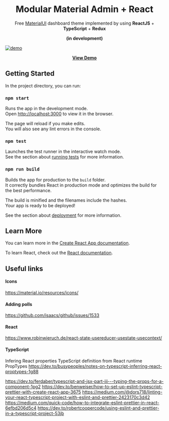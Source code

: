 <h1 align="center">Modular Material Admin + React</h1>

<div align="center">

Free [MaterialUI](https://material-ui.com/) dashboard theme implemented by using **ReactJS** + **TypeScript** + **Redux**

**(in development)**

</div>

[![demo](https://repository-images.githubusercontent.com/195131407/ffa79c80-b806-11e9-8aa8-75d9609bb9e5)](https://modular-material-admin-react.modularcode.io/)

<p align="center">
  <strong>
    <a href="https://modular-material-admin-react.modularcode.io/" target="_blank">View Demo</a>
  </strong>
</p>

## Getting Started

In the project directory, you can run:

### `npm start`

Runs the app in the development mode.<br>
Open [http://localhost:3000](http://localhost:3000) to view it in the browser.

The page will reload if you make edits.<br>
You will also see any lint errors in the console.

### `npm test`

Launches the test runner in the interactive watch mode.<br>
See the section about [running tests](https://facebook.github.io/create-react-app/docs/running-tests) for more information.

### `npm run build`

Builds the app for production to the `build` folder.<br>
It correctly bundles React in production mode and optimizes the build for the best performance.

The build is minified and the filenames include the hashes.<br>
Your app is ready to be deployed!

See the section about [deployment](https://facebook.github.io/create-react-app/docs/deployment) for more information.

## Learn More


You can learn more in the [Create React App documentation](https://facebook.github.io/create-react-app/docs/getting-started).

To learn React, check out the [React documentation](https://reactjs.org/).


## Useful links

#### Icons
https://material.io/resources/icons/


#### Adding polls
https://github.com/isaacs/github/issues/1533


#### React
https://www.robinwieruch.de/react-state-usereducer-usestate-usecontext/

#### TypeScript

Infering React properties TypeScript definition from React runtime PropTypes
https://dev.to/busypeoples/notes-on-typescript-inferring-react-proptypes-1g88

https://dev.to/ferdaber/typescript-and-jsx-part-iii---typing-the-props-for-a-component-1pg2
https://dev.to/benweiser/how-to-set-up-eslint-typescript-prettier-with-create-react-app-3675
https://medium.com/@dors718/linting-your-react-typescript-project-with-eslint-and-prettier-2423170c3d42
https://medium.com/quick-code/how-to-integrate-eslint-prettier-in-react-6efbd206d5c4
https://dev.to/robertcoopercode/using-eslint-and-prettier-in-a-typescript-project-53jb
